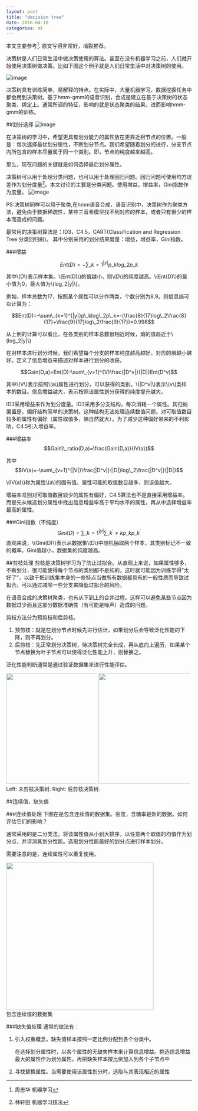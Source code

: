 ```yaml
---
layout: post
title: "decision tree"
date: 2016-04-18
categories: ml
---
```

<script type="text/javascript" src="http://cdn.mathjax.org/mathjax/latest/MathJax.js?config=default"></script>

本文主要参考[^zzh]. 原文写得非常好，墙裂推荐。

决策树是人们日常生活中做决策使用的算法。甚至在没有机器学习之前，人们就开始使用决策树做决策。比如下图这个例子就是人们日常生活中对决策树的使用。

![image](http://vsooda.github.io/assets/decision_tree/rude.jpg)

决策树具有训练简单，易解释的特点。在实际中，大量机器学习，数据挖掘任务中都会用到决策树。基于hmm-gmm的语音识别，合成是建立在基于决策树的状态聚类，绑定上。通常所调的特征，影响的就是状态聚类的结果，进而影响hmm-gmm的训练。

##划分选择
![image](http://vsooda.github.io/assets/decision_tree/info_gain.jpg)

在决策树的学习中，希望更具有划分能力的属性放在更靠近根节点的位置。一般是：每次选择最优划分属性，不断划分节点。我们希望随着划分的进行，分支节点内所包含的样本尽量属于同一个类别。即，节点的纯度越来越高。

那么，现在问题的关键就是如何选择最后划分属性。

决策树可以用于处理分类问题，也可以用于处理回归问题。回归问题可使用均方误差作为划分度量[^lxt]。本文讨论的主要是分类问题。使用增益，增益率，Gini指数作为度量。
![image](http://vsooda.github.io/assets/decision_tree/error.png)

PS:决策树同样可以用于聚类,在hmm语音合成，语音识别中，决策树作为聚类方法，避免由于数据稀疏性，某些三音素模型找不到对应的样本，或者只有很少的样本而造成的问题。

最常用的决策树算法是：ID3，C4.5，CART(Classification and Regression Tree 分类回归树)。 其中分别采用的划分结果度量：增益，增益率，Gini指数。

###增益

$$Ent(D)=-\sum\_{k=1}^{|y|}p\_klog\_2p\_k$$ 

其中\\(D\\)表示样本集。\\(Ent(D)\\)的值越小，则\\(D\\)的纯度越高。\\(Ent(D)\\)的最小值为0，最大值为\\(log\_2|y|\\)。

例如，样本总数为17，按照某个属性可以分作两类，个数分别为8,9。则信息熵可以计算为：

$$Ent(D)=-\sum\_{k=1}^{|y|}p\_klog\_2p\_k=-(\frac{8}{17}log\_2\frac{8}{17}+\frac{9}{17}log\_2\frac{9}{17})=0.998$$

从上例的计算可以看出，在各类别的样本总数很相近时候，熵的值趋近于\\(log\_2|y|\\)

在对样本进行划分时候，我们希望每个分支的样本纯度越高越好，对应的熵越小越好。定义了信息增益来描述对样本进行划分的收获。

$$Gain(D,a)=Ent(D)-\sum\_{v=1}^{V}\frac{|D^v|}{|D|}Ent(D^v)$$

其中\\(V\\)表示按照\\(a\\)属性进行划分，可以获得的类别。\\(|D^v|\\)表示\\(v\\)类样本的数目。信息增益越大，表示按照该属性划分获得的纯度提升越大。

ID3采用增益来作为划分度量。ID3采用多分支结构，每次消耗一个属性。其归纳偏置是，偏好结构简单的决策树。这种结构无法处理连续数值问题。对可取值数目较多的属性有偏好（属性取值多，熵自然就大）。为了减少这种偏好带来的不利影响，C4.5引入增益率。

###增益率
$$Gain\\_ratio(D,a)=\frac{Gain(D,a)}{IV(a)}$$ 

其中
$$IV(a)=-\sum\_{v=1}^{|V|}\frac{|D^v|}{|D|}log\_2\frac{|D^v|}{|D|}$$

\\(IV(a)\\)称为属性\\(a\\)的固有值。属性可能的取值数目越多，则该值越大。

增益率准别对可取值数目较少的属性有偏好，C4.5算法也不是直接采用增益率。而是先从候选划分属性中找出信息增益率高于平均水平的属性，再从中选择增益率最高的属性。

###Gini指数（不纯度）
$$Gini(D)=\sum\_{k=1}^{|y|}\sum\_{k^{\prime}\ne{k}}p\_kp\_k^{\prime}$$
直观来说，\\(Gini(D)\\)表示从数据集\\(D\\)中随机抽取两个样本，其类别标记不一致的概率。Gini值越小，数据集的纯度越高。

##剪枝处理
剪枝是决策树学习为了防止过拟合。从直观上来说，如果属性够多，不断划分，很可能使得每个节点的类别都不是纯的。这时就可能因为训练学得“太好了”，以致于把训练集本身的一些特点当做所有数据都具有的一般性质而导致过拟合。可以通过减除一些分支来降低过拟合的风险。

在语音合成的决策树聚类，也有从下到上的合并过程。这样可以避免某些节点因为数据过少而且这部分数据准确性（有可能是噪声）造成的问题。

剪枝方法分为预剪枝和后剪枝。

1. 预剪枝：就是在划分节点时候先进行估计，如果划分后会导致泛化性能的下降，则不再划分。
2. 后剪枝：先正常划分决策树，待决策树完全长成，再从底向上遍历，如果某个节点替换为叶子节点可以使得泛化性能上升，则替换之。

泛化性能判断通常是通过验证数据集来进行性能评估。

<div class="imgcap">
<div>
<img src="http://vsooda.github.io/assets/decision_tree/non_pruning.jpg" style="max-width:49%; height:300px;">
<img src="http://vsooda.github.io/assets/decision_tree/pruning.jpg" style="max-width:49%; height:300px;">
</div>
<div class="thecap">Left: 未剪枝决策树. Right: 后剪枝决策树.</div>
</div>




##连续值，缺失值

###连续值处理
下图在是包含连续值的数据集。密度，含糖率是新的数据。如何评估它们的影响？

通常采用的是二分类法。将该属性值从小到大排序，以任意两个取值的均值作为划分点，并评测其划分性能。选取划分性能最好的划分点进行样本划分。

需要注意的是，连续属性可以重复使用。

<div class="imgcap">
<img src="http://vsooda.github.io/assets/decision_tree/dataset.jpg" style="max-width:80%; height:400px;">
<div class="thecap">包含连续值的数据集</div>
</div>

###缺失值处理
通常的做法有：

1. 引入权重概念，缺失值样本按照一定比例分配到各个分类中。

	在选择划分属性时，以各个属性的无缺失样本来计算信息增益。挑选信息增益最大的属性作为划分属性。再把缺失样本按比例加入到各个子节点中
2. 寻找替换属性。当需要使用该属性划分时，选取与其表现相近的属性

[^zzh]: 周志华 机器学习
[^lihang]: 李航 统计学习方法
[^lxt]: 林轩田 机器学习技法